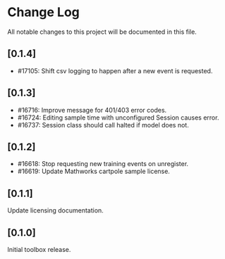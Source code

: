 # Change Log
All notable changes to this project will be documented in this file.

## [0.1.4]
- #17105: Shift csv logging to happen after a new event is requested.

## [0.1.3]

- #16716: Improve message for 401/403 error codes.
- #16724: Editing sample time with unconfigured Session causes error.
- #16737: Session class should call halted if model does not.

## [0.1.2]

- #16618: Stop requesting new training events on unregister.
- #16619: Update Mathworks cartpole sample license.

## [0.1.1]

Update licensing documentation.

## [0.1.0]
  
Initial toolbox release.

